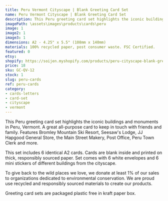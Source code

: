 ```yaml
---
title: Peru Vermont Cityscape | Blank Greeting Card Set
name: Peru Vermont Cityscape | Blank Greeting Card Set
description: This Peru greeting card set highlights the iconic buildings and monuments in Peru, Vermont. A great all-purpose card to keep in touch with friends and family. Features Bromley Mountain Ski Resort, Seesaw's Lodge, JJ Hapgood General Store, the Main Street Makery, Post Office, Peru Town Clerk and more. Made in USA.
imagePath: \assets\images\products\cards\peru
image: 1
image2: 1
image3: 1
dimensions: A2 - 4.25" x 5.5" (108mm x 140mm)
materials: 100% recycled paper, post consumer waste. FSC Certified.
featured: 0
etsy: 
shopify: https://soijen.myshopify.com/products/peru-cityscape-blank-greeting-card-set
price: 18
sku: GC-QV-12
stock: 1
slug: peru-cards
ref: peru-cards
category:
- cards-letters
- card-set
- cityscape
- vermont
---
```

This Peru greeting card set highlights the iconic buildings and monuments in Peru, Vermont. A great all-purpose card to keep in touch with friends and family. Features Bromley Mountain Ski Resort, Seesaw's Lodge, JJ Hapgood General Store, the Main Street Makery, Post Office, Peru Town Clerk and more.

This set includes 6 identical A2 cards. Cards are blank inside and printed on thick, responsibly sourced paper. Set comes with 6 white envelopes and 6 mini stickers of different buildings from the cityscape.

To give back to the wild places we love, we donate at least 1% of our sales to organizations dedicated to environmental conservation. We are proud use recycled and responsibly sourced materials to create our products.

Greeting card sets are packaged plastic free in kraft paper box.
